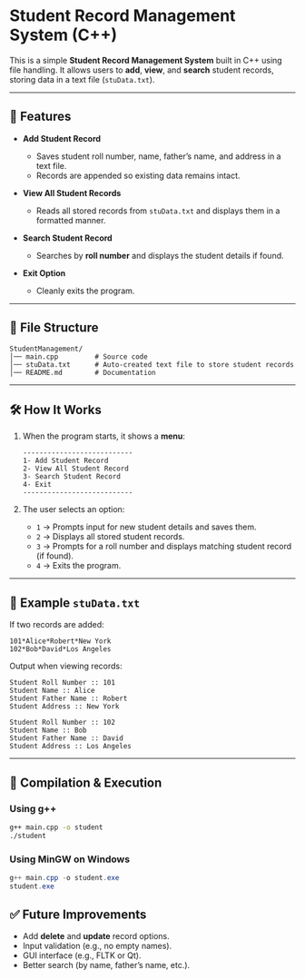 # Student Record Management System (C++)

This is a simple **Student Record Management System** built in C++ using file handling.
It allows users to **add**, **view**, and **search** student records, storing data in a text file (`stuData.txt`).

---

## 📌 Features

* **Add Student Record**

  * Saves student roll number, name, father’s name, and address in a text file.
  * Records are appended so existing data remains intact.

* **View All Student Records**

  * Reads all stored records from `stuData.txt` and displays them in a formatted manner.

* **Search Student Record**

  * Searches by **roll number** and displays the student details if found.

* **Exit Option**

  * Cleanly exits the program.

---

## 📂 File Structure

```
StudentManagement/
│── main.cpp         # Source code
│── stuData.txt      # Auto-created text file to store student records
│── README.md        # Documentation
```

---

## 🛠️ How It Works

1. When the program starts, it shows a **menu**:

   ```
   ---------------------------
   1- Add Student Record
   2- View All Student Record
   3- Search Student Record
   4- Exit
   ---------------------------
   ```
2. The user selects an option:

   * `1` → Prompts input for new student details and saves them.
   * `2` → Displays all stored student records.
   * `3` → Prompts for a roll number and displays matching student record (if found).
   * `4` → Exits the program.

---

## 📝 Example `stuData.txt`

If two records are added:

```
101*Alice*Robert*New York
102*Bob*David*Los Angeles
```

Output when viewing records:

```
Student Roll Number :: 101
Student Name :: Alice
Student Father Name :: Robert
Student Address :: New York

Student Roll Number :: 102
Student Name :: Bob
Student Father Name :: David
Student Address :: Los Angeles
```

---

## 🚀 Compilation & Execution

### Using g++

```bash
g++ main.cpp -o student
./student
```

### Using MinGW on Windows

```powershell
g++ main.cpp -o student.exe
student.exe
```
## ✅ Future Improvements

* Add **delete** and **update** record options.
* Input validation (e.g., no empty names).
* GUI interface (e.g., FLTK or Qt).
* Better search (by name, father’s name, etc.).

